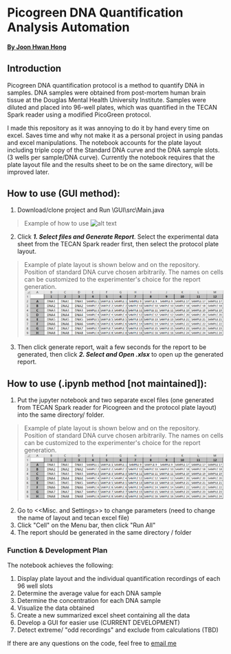 # Picogreen DNA Quantification Analysis Automation
#### [By Joon Hwan Hong](https://github.com/Joon-Hwan-Hong "My Github Page!")

## Introduction
Picogreen DNA quantification protocol is a method to quantify DNA in samples. DNA samples were obtained from post-mortem human brain tissue at the Douglas Mental Health University Institute. Samples were diluted and placed into 96-well plates, which was quantified in the TECAN Spark reader using a modified PicoGreen protocol.

I made this repository as it was annoying to do it by hand every time on excel. Saves time and why not make it as a personal project in using pandas and excel manipulations. The notebook accounts for the plate layout including triple copy of the Standard DNA curve and the DNA sample slots. (3 wells per sample/DNA curve). Currently the notebook requires that the plate layout file and the results sheet to be on the same directory, will be improved later.


## How to use (GUI method):
1. Download/clone project and Run \\GUI\\src\\Main.java
> Example of how to use
> ![alt text](How2Use.gif "How2Use example")
2. Click ***1. Select files and Generate Report***. Select the experimental data sheet from the TECAN Spark reader first, then select the protocol plate layout.
> Example of plate layout is shown below and on the repository. Position of standard DNA curve chosen arbitrarily. The names on cells can be customized to the experimenter's choice for the report generation.
> ![alt text](Layout_Example.png "Layout_Example")
3. Then click generate report, wait a few seconds for the report to be generated, then click ***2. Select and Open .xlsx*** to open up the generated report.



## How to use (.ipynb method \[not maintained\]):
1. Put the jupyter notebook and two separate excel files (one generated from TECAN Spark reader for Picogreen and the protocol plate layout) into the same directory/ folder.
> Example of plate layout is shown below and on the repository. Position of standard DNA curve chosen arbitrarily. The names on cells can be customized to the experimenter's choice for the report generation.
> ![alt text](Layout_Example.png "Layout_Example")
2. Go to <<Misc. and Settings>> to change parameters (need to change the name of layout and tecan excel file) 
3. Click "Cell" on the Menu bar, then click "Run All"
4. The report should be generated in the same directory / folder

### Function & Development Plan
The notebook achieves the following:
1. Display plate layout and the individual quantification recordings of each 96 well slots 
2. Determine the average value for each DNA sample
3. Determine the concentration for each DNA sample
4. Visualize the data obtained
5. Create a new summarized excel sheet containing all the data
6. Develop a GUI for easier use (CURRENT DEVELOPMENT)
7. Detect extreme/ "odd recordings" and exclude from calculations (TBD)

If there are any questions on the code, feel free to [email me](mailto:joon.hong@mail.mcgill.ca)
